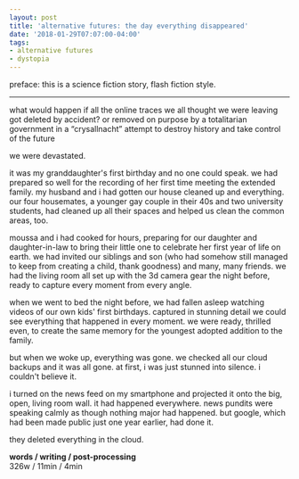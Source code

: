 ```yaml
---
layout: post
title: 'alternative futures: the day everything disappeared'
date: '2018-01-29T07:07:00-04:00'
tags:
- alternative futures
- dystopia
--- 
```


<div class="message">preface: this is a science fiction story, flash fiction style.</div>

---

what would happen if all the online traces we all thought we were leaving got deleted by accident? or removed on purpose by a totalitarian government in a “crysallnacht” attempt to destroy history and take control of the future

we were devastated. 

it was my granddaughter's first birthday and no one could speak. we had prepared so well for the recording of her first time meeting the extended family. my husband and i had gotten our house cleaned up and everything. our four housemates, a younger gay couple in their 40s and two university students, had cleaned up all their spaces and helped us clean the common areas, too.

moussa and i had cooked for hours, preparing for our daughter and daughter-in-law to bring their little one to celebrate her first year of life on earth. we had invited our siblings and son (who had somehow still managed to keep from creating a child, thank goodness) and many, many friends. we had the living room all set up with the 3d camera gear the night before, ready to capture every moment from every angle. 

when we went to bed the night before, we had fallen asleep watching videos of our own kids' first birthdays. captured in stunning detail we could see everything that happened in every moment. we were ready, thrilled even, to create the same memory for the youngest adopted addition to the family.

but when we woke up, everything was gone. we checked all our cloud backups and it was all gone. at first, i was just stunned into silence. i couldn't believe it. 

i turned on the news feed on my smartphone and projected it onto the big, open, living room wall. it had happened everywhere. news pundits were speaking calmly as though nothing major had happened. but google, which had been made public just one year earlier, had done it. 

they deleted everything in the cloud. 


<!-- hyperlink bank -->


<!-- &#042; = asterisk -->
<!-- &#039; = single quote '-->

**words / writing / post-processing**  
326w / 11min / 4min